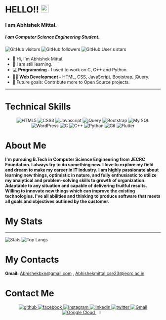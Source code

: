 # HELLO!! <img src="https://media.giphy.com/media/hvRJCLFzcasrR4ia7z/giphy.gif" width="25px">
### I am Abhishek Mittal.
##### I am Computer Science Engineering Student.

![GitHub visitors](https://visitor-badge.glitch.me/badge?page_id=erabhishekmittal.erabhishekmittal)
![GitHub followers](https://img.shields.io/github/followers/erabhishekmittal)
![GitHub User's stars](https://img.shields.io/github/stars/erabhishekmittal)

- 👋 Hi, I'm Abhishek Mittal.
- 🌱 I am still learning.
- 💻 **Programming -** I used to work on C, C++ and Python.
- 👨‍💻 **Web Development -** HTML, CSS, JavaScript, Bootstrap, jQuery.
- 🥅 Future goals: Contribute more to Open Source projects.

<hr>

# Technical Skills

<p align="center">
  <img src="https://img.shields.io/badge/HTML5-E34F26?style=for-the-badge&logo=html5&logoColor=white" alt="HTML5">
  <img src="https://img.shields.io/badge/CSS3-1572B6?style=for-the-badge&logo=css3&logoColor=white" alt="CSS3">
  <img src="https://img.shields.io/badge/JavaScript-F7DF1E?style=for-the-badge&logo=javascript&logoColor=black" alt="Javascript">
  <img src="https://img.shields.io/badge/jQuery-6C75F0?style=for-the-badge&logo=jQuery&logoColor=black" alt="jQuery">  
  <img src="https://img.shields.io/badge/Bootstrap-563D7C?style=for-the-badge&logo=bootstrap&logoColor=white" alt="Bootstrap">
  <img src="https://img.shields.io/badge/MySQL-ED8B00?style=for-the-badge&logo=mysql&logoColor=white" alt="My SQL">
  <img src="https://img.shields.io/badge/WordPress-618DFA?style=for-the-badge&logo=WordPress&logoColor=white" alt="WordPress">
  <img src="https://img.shields.io/badge/C-00599C?style=for-the-badge&logo=c&logoColor=white" alt="C">
  <img src="https://img.shields.io/badge/C%2B%2B-00599C?style=for-the-badge&logo=c%2B%2B&logoColor=white" alt="C++">
  <img src="https://img.shields.io/badge/Python-E3D432?style=for-the-badge&logo=python&logoColor=white" alt="Python">
  <img src="https://img.shields.io/badge/Git-F05032?style=for-the-badge&logo=git&logoColor=white" alt="Git">
  <img src="https://img.shields.io/badge/Flutter-19DEEE?style=for-the-badge&logo=flutter&logoColor=white" alt="Flutter">
</p>

# About Me

**I'm pursuing B.Tech in Computer Science Engineering from JECRC Foundation. I always try to do something new. I love to explore my field and dream to make my career in IT industry.
I am highly passionate about learning new things, optimistic in nature, and fully enthusiastic to utilize my analytical and problem-solving skills to growth of organization. Adaptable to any situation and capable of delivering fruitful results. Willing to innovate new things which can improve the existing technologies.
I've all abilities and thinking to produce software that meets all goals and objectives outlined by the customer.**

# My Stats
<hr>

![Stats](https://github-readme-stats.vercel.app/api?username=erabhishekmittal&show_icons=true&theme=light)
![Top Langs](https://github-readme-stats.vercel.app/api/top-langs/?username=erabhishekmittal)

# My Contacts
**Gmail:** Abhishekbxn@gmail.com , Abhishekmittal.cse23@jecrc.ac.in

# Contact Me
<p align = "center">
  <a href="https://github.com/erabhishekmittal">
    <img src="https://img.icons8.com/color/48/000000/github--v1.png" alt= "github"/>
  </a>
  <a href="https://www.facebook.com/Abhishekbxn/">
    <img src="https://img.icons8.com/fluent/48/000000/facebook-new.png" alt= "facebook"/>
  </a>
  <a href="https://www.instagram.com/_er.abhishek/">
    <img src="https://img.icons8.com/fluent/48/000000/instagram-new.png" alt= "Instagram"/>
  </a>
  <a href="https://www.linkedin.com/in/abhishekbxn/">
    <img src="https://img.icons8.com/fluent/50/000000/linkedin.png" alt= "linkedin"/>
  </a>
  <a href="https://twitter.com/_erabhishek">
    <img src="https://img.icons8.com/fluent/48/000000/twitter.png" alt= "twitter"/>
  </a>
  <a href="mailto:Abhishekbxn@gmail.com/">
    <img src="https://img.icons8.com/fluent/48/000000/gmail--v2.png" alt= "Gmail"/>
  </a>
  <a href="https://www.qwiklabs.com/public_profiles/82c6b5a9-d156-4ac5-955b-de71a22d6f80">
    <img src="https://img.icons8.com/color/48/000000/google-cloud.png" alt= "Google Cloud"/>
  </a>
  <a href="https://www.hackerrank.com/abhishekmittal_1">
    <img src="https://img.icons8.com/windows/32/26e07f/hackerrank.png" width="5%" alt= "Hackerrank"/>
  </a>
</p>
